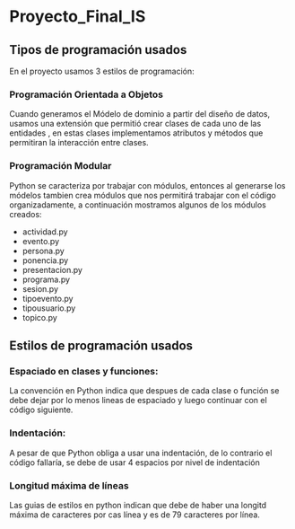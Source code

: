 # Proyecto_Final_IS

## Tipos de programación usados

En el proyecto usamos 3 estilos de programación:

### Programación Orientada a Objetos
Cuando generamos  el Módelo de dominio a partir del diseño de datos, usamos una extensión que permitió crear clases de cada uno de las entidades , en estas clases implementamos atributos y métodos que permitiran la interacción entre clases.

### Programación Modular
Python se caracteriza por trabajar con módulos, entonces al generarse los módelos tambien crea módulos que nos permitirá  trabajar con el código organizadamente, a continuación mostramos algunos de los módulos creados:

- actividad.py
- evento.py
- persona.py
- ponencia.py
- presentacion.py
- programa.py
- sesion.py
- tipoevento.py
- tipousuario.py
- topico.py

## Estilos de programación usados

### Espaciado en clases y funciones: 
La convención en Python indica que despues de cada clase o función se debe dejar por lo menos lineas de espaciado y luego continuar con el código siguiente.

### Indentación: 
A pesar de que Python obliga a usar una indentación, de lo contrario el código fallaría, se debe de usar 4 espacios por nivel de indentación

### Longitud máxima de líneas
Las guias de estilos en python indican que debe de haber una longitd máxima de caracteres por cas línea y es de 79 caracteres por línea.
